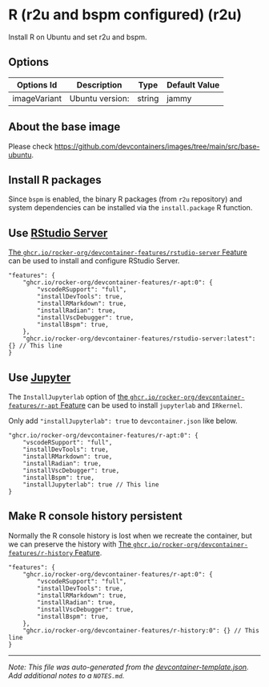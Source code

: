 
# R (r2u and bspm configured) (r2u)

Install R on Ubuntu and set r2u and bspm.

## Options

| Options Id | Description | Type | Default Value |
|-----|-----|-----|-----|
| imageVariant | Ubuntu version: | string | jammy |

<!-- markdownlint-disable MD041 -->

## About the base image

Please check <https://github.com/devcontainers/images/tree/main/src/base-ubuntu>.

## Install R packages

Since `bspm` is enabled, the binary R packages (from `r2u` repository) and system dependencies can be installed
via the `install.package` R function.

## Use [RStudio Server](https://posit.co/products/open-source/rstudio-server/)

[The `ghcr.io/rocker-org/devcontainer-features/rstudio-server` Feature](https://github.com/rocker-org/devcontainer-features/tree/main/src/rstudio-server)
can be used to install and configure RStudio Server.

```jsonc
"features": {
    "ghcr.io/rocker-org/devcontainer-features/r-apt:0": {
        "vscodeRSupport": "full",
        "installDevTools": true,
        "installRMarkdown": true,
        "installRadian": true,
        "installVscDebugger": true,
        "installBspm": true,
    },
    "ghcr.io/rocker-org/devcontainer-features/rstudio-server:latest": {} // This line
}
```

## Use [Jupyter](https://jupyter.org/)

The `InstallJupyterlab` option of
[the `ghcr.io/rocker-org/devcontainer-features/r-apt` Feature](https://github.com/rocker-org/devcontainer-features/tree/main/src/r-apt)
can be used to install `jupyterlab` and `IRkernel`.

Only add `"installJupyterlab": true` to `devcontainer.json` like below.

```jsonc
"ghcr.io/rocker-org/devcontainer-features/r-apt:0": {
    "vscodeRSupport": "full",
    "installDevTools": true,
    "installRMarkdown": true,
    "installRadian": true,
    "installVscDebugger": true,
    "installBspm": true,
    "installJupyterlab": true // This line
}
```

## Make R console history persistent

Normally the R console history is lost when we recreate the container,
but we can preserve the history with
[The `ghcr.io/rocker-org/devcontainer-features/r-history` Feature](https://github.com/rocker-org/devcontainer-features/tree/main/src/r-history).

```jsonc
"features": {
    "ghcr.io/rocker-org/devcontainer-features/r-apt:0": {
        "vscodeRSupport": "full",
        "installDevTools": true,
        "installRMarkdown": true,
        "installRadian": true,
        "installVscDebugger": true,
        "installBspm": true,
    },
    "ghcr.io/rocker-org/devcontainer-features/r-history:0": {} // This line
}
```


---

_Note: This file was auto-generated from the [devcontainer-template.json](https://github.com/rocker-org/devcontainer-templates/blob/main/src/r2u/devcontainer-template.json).  Add additional notes to a `NOTES.md`._
